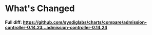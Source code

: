 # What's Changed

#### Full diff: https://github.com/sysdiglabs/charts/compare/admission-controller-0.14.23...admission-controller-0.14.24
